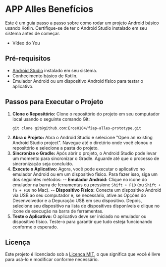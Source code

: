 # APP Alles Benefícios
Este é um guia passo a passo sobre como rodar um projeto Android básico usando Kotlin. Certifique-se de ter o Android Studio instalado em seu sistema antes de começar.
- Vídeo do You

## Pré-requisitos
- [Android Studio](https://developer.android.com/studio) instalado em seu sistema.
- Conhecimento básico de Kotlin.
- Emulador Android ou um dispositivo Android físico para testar o aplicativo.

## Passos para Executar o Projeto
1. **Clone o Repositório:**
   Clone o repositório do projeto em seu computador local usando o seguinte comando Git:
   ```shell
   git clone git@github.com:Eros0104/fiap-alles-prototype.git
   ```
2. **Abra o Projeto:**
   Abra o Android Studio e selecione "Open an existing Android Studio project". Navegue até o diretório onde você clonou o repositório e selecione a pasta do projeto.
3. **Sincronize o Gradle:**
   Após abrir o projeto, o Android Studio pode levar um momento para sincronizar o Gradle. Aguarde até que o processo de sincronização seja concluído.
4. **Execute o Aplicativo:**
   Agora, você pode executar o aplicativo no emulador Android ou em um dispositivo físico. Para fazer isso, siga um dos seguintes métodos:
   -- **Emulador Android:** Clique no ícone do emulador na barra de ferramentas ou pressione `Shift + F10` (ou `Shift + fn + F10` no Mac).
   -- **Dispositivo Físico:** Conecte um dispositivo Android via USB ao seu computador e, se necessário, ative as Opções do Desenvolvedor e a Depuração USB em seu dispositivo. Depois, selecione seu dispositivo na lista de dispositivos disponíveis e clique no ícone de execução na barra de ferramentas.
5. **Teste o Aplicativo:**
   O aplicativo deve ser iniciado no emulador ou dispositivo físico. Teste-o para garantir que tudo esteja funcionando conforme o esperado.

## Licença
Este projeto é licenciado sob a [Licença MIT](LICENSE), o que significa que você é livre para usá-lo e modificar conforme necessário.

